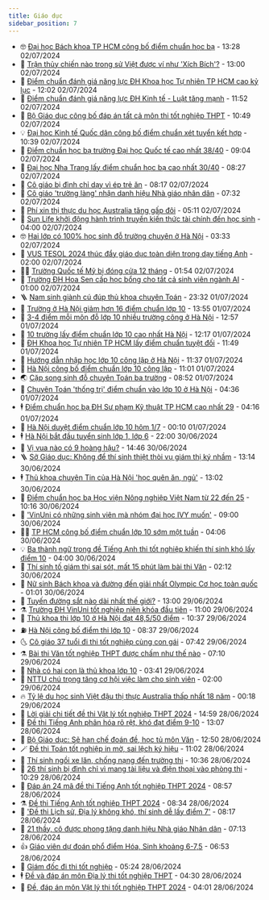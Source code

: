 ```yaml
---
title: Giáo dục
sidebar_position: 7
---
```


<!-- vnexpress-giao-duc:START -->
- 🤓 [Đại học Bách khoa TP HCM công bố điểm chuẩn học bạ](https://vnexpress.net/diem-chuan-xet-tuyen-som-dai-hoc-bach-khoa-tp-hcm-2024-4765393.html) - 13:28 02/07/2024
- 🦆 [Trận thủy chiến nào trong sử Việt được ví như &#39;Xích Bích&#39;?](https://vnexpress.net/tran-thuy-chien-nao-trong-su-viet-duoc-vi-nhu-xich-bich-4764938.html) - 13:00 02/07/2024
- 🦩 [Điểm chuẩn đánh giá năng lực ĐH Khoa học Tự nhiên TP HCM cao kỷ lục](https://vnexpress.net/diem-chuan-danh-gia-nang-luc-dh-khoa-hoc-tu-nhien-tp-hcm-cao-ky-luc-4765376.html) - 12:02 02/07/2024
- 🌮 [Điểm chuẩn đánh giá năng lực ĐH Kinh tế - Luật tăng mạnh](https://vnexpress.net/diem-chuan-danh-gia-nang-luc-dai-hoc-kinh-te-luat-2024-tang-manh-4765292.html) - 11:52 02/07/2024
- 🔭 [Bộ Giáo dục công bố đáp án tất cả môn thi tốt nghiệp THPT](https://vnexpress.net/dap-an-de-thi-tat-ca-mon-thi-tot-nghiep-thpt-2024-cua-bo-giao-duc-va-dao-tao-4765080.html) - 10:49 02/07/2024
- 💡 [Đại học Kinh tế Quốc dân công bố điểm chuẩn xét tuyển kết hợp](https://vnexpress.net/diem-chuan-xet-tuyen-som-dai-hoc-kinh-te-quoc-dan-2024-4765350.html) - 10:39 02/07/2024
- 🥰 [Điểm chuẩn học bạ trường Đại học Quốc tế cao nhất 38/40](https://vnexpress.net/diem-chuan-hoc-ba-dai-hoc-quoc-te-dai-hoc-quoc-gia-tp-hcm-2024-4765248.html) - 09:04 02/07/2024
- 🐲 [Đại học Nha Trang lấy điểm chuẩn học bạ cao nhất 30/40](https://vnexpress.net/dai-hoc-nha-trang-lay-diem-chuan-hoc-ba-cao-nhat-30-40-4765255.html) - 08:27 02/07/2024
- 🦒 [Cô giáo bị đình chỉ dạy vì ép trẻ ăn](https://vnexpress.net/co-giao-bi-dinh-chi-day-vi-ep-tre-an-4765213.html) - 08:17 02/07/2024
- 🦆 [Cô giáo &#39;trường làng&#39; nhận danh hiệu Nhà giáo nhân dân](https://vnexpress.net/co-giao-truong-lang-nhan-danh-hieu-nha-giao-nhan-dan-4764444.html) - 07:32 02/07/2024
- 🧰 [Phí xin thị thực du học Australia tăng gấp đôi](https://vnexpress.net/phi-xin-thi-thuc-du-hoc-australia-tang-gap-doi-4764924.html) - 05:11 02/07/2024
- 🐘 [Sun Life khởi động hành trình truyền kiến thức tài chính đến học sinh](https://vnexpress.net/sun-life-khoi-dong-hanh-trinh-truyen-kien-thuc-tai-chinh-den-hoc-sinh-4763892.html) - 04:00 02/07/2024
- 🤓 [Hai lớp có 100% học sinh đỗ trường chuyên ở Hà Nội](https://vnexpress.net/hai-lop-co-100-hoc-sinh-do-truong-chuyen-o-ha-noi-4764512.html) - 03:33 02/07/2024
- 🧰 [VUS TESOL 2024 thúc đẩy giáo dục toàn diện trong dạy tiếng Anh](https://vnexpress.net/vus-tesol-2024-thuc-day-giao-duc-toan-dien-trong-day-tieng-anh-4764852.html) - 02:00 02/07/2024
- 🧑‍💻 [Trường Quốc tế Mỹ bị đóng cửa 12 tháng](https://vnexpress.net/truong-quoc-te-my-bi-dong-cua-12-thang-4765029.html) - 01:54 02/07/2024
- 🫶 [Trường ĐH Hoa Sen cấp học bổng cho tất cả sinh viên ngành AI](https://vnexpress.net/truong-dh-hoa-sen-cap-hoc-bong-cho-tat-ca-sinh-vien-nganh-ai-4763009.html) - 01:00 02/07/2024
- 🪜 [Nam sinh giành cú đúp thủ khoa chuyên Toán](https://vnexpress.net/nam-sinh-gianh-cu-dup-thu-khoa-chuyen-toan-4764592.html) - 23:32 01/07/2024
- 🎊 [Trường ở Hà Nội giảm hơn 16 điểm chuẩn lớp 10](https://vnexpress.net/truong-o-ha-noi-giam-hon-16-diem-chuan-lop-10-4764952.html) - 13:55 01/07/2024
- 🧐 [3-4 điểm mỗi môn đỗ lớp 10 nhiều trường công ở Hà Nội](https://vnexpress.net/3-4-diem-moi-mon-do-lop-10-nhieu-truong-cong-o-ha-noi-4764923.html) - 12:57 01/07/2024
- 🌈 [10 trường lấy điểm chuẩn lớp 10 cao nhất Hà Nội](https://vnexpress.net/10-truong-lay-diem-chuan-lop-10-cao-nhat-ha-noi-4764936.html) - 12:17 01/07/2024
- 🥰 [ĐH Khoa học Tự nhiên TP HCM lấy điểm chuẩn tuyệt đối](https://vnexpress.net/diem-chuan-hoc-ba-dai-hoc-khoa-hoc-tu-nhien-tp-hcm-2024-4764914.html) - 11:49 01/07/2024
- 🎡 [Hướng dẫn nhập học lớp 10 công lập ở Hà Nội](https://vnexpress.net/huong-dan-nhap-hoc-lop-10-cong-lap-o-ha-noi-4764518.html) - 11:37 01/07/2024
- 🎊 [Hà Nội công bố điểm chuẩn lớp 10 công lập](https://vnexpress.net/diem-chuan-lop-10-cua-117-truong-thpt-tai-ha-noi-nam-2024-4764657.html) - 11:01 01/07/2024
- 🌏 [Cặp song sinh đỗ chuyên Toán ba trường](https://vnexpress.net/cap-song-sinh-do-chuyen-toan-ba-truong-4764352.html) - 08:52 01/07/2024
- 🥸 [Chuyên Toán &#39;thống trị&#39; điểm chuẩn vào lớp 10 ở Hà Nội](https://vnexpress.net/diem-chuan-lop-10-cac-truong-chuyen-ha-noi-2024-4764517.html) - 04:36 01/07/2024
- 🕴 [Điểm chuẩn học bạ ĐH Sư phạm Kỹ thuật TP HCM cao nhất 29](https://vnexpress.net/diem-chuan-hoc-ba-dai-hoc-su-pham-ky-thuat-tp-hcm-nam-2024-4764504.html) - 04:16 01/07/2024
- 💂 [Hà Nội duyệt điểm chuẩn lớp 10 hôm 1/7](https://vnexpress.net/ha-noi-cong-bo-diem-chuan-lop-10-nam-2024-vao-hom-nay-4764493.html) - 00:10 01/07/2024
- 🕴 [Hà Nội bắt đầu tuyển sinh lớp 1, lớp 6](https://vnexpress.net/cach-dang-ky-tuyen-sinh-truc-tuyen-lop-1-lop-6-o-ha-noi-4764496.html) - 22:00 30/06/2024
- 🌋 [Vị vua nào có 9 hoàng hậu?](https://vnexpress.net/vi-vua-nao-co-9-hoang-hau-4764470.html) - 14:46 30/06/2024
- 🪜 [Sở Giáo dục: Không để thí sinh thiệt thòi vụ giám thị ký nhầm](https://vnexpress.net/so-giao-duc-khong-de-thi-sinh-thiet-thoi-vu-giam-thi-ky-nham-4764483.html) - 13:14 30/06/2024
- 🕴 [Thủ khoa chuyên Tin của Hà Nội &#39;học quên ăn, ngủ&#39;](https://vnexpress.net/thu-khoa-chuyen-tin-cua-ha-noi-hoc-quen-an-ngu-4763802.html) - 13:02 30/06/2024
- 🎃 [Điểm chuẩn học bạ Học viện Nông nghiệp Việt Nam từ 22 đến 25](https://vnexpress.net/diem-chuan-hoc-ba-hoc-vien-nong-nghiep-viet-nam-2024-4764437.html) - 10:16 30/06/2024
- 🦏 [&#39;VinUni có những sinh viên mà nhóm đại học IVY muốn&#39;](https://vnexpress.net/vinuni-co-nhung-sinh-vien-ma-nhom-dai-hoc-ivy-muon-4764445.html) - 09:00 30/06/2024
- 🧑‍🏫 [TP HCM công bố điểm chuẩn lớp 10 sớm một tuần](https://vnexpress.net/cong-bo-diem-chuan-lop-10-tp-hcm-vao-3-7-4764390.html) - 04:06 30/06/2024
- 💡 [Ba thành ngữ trong đề Tiếng Anh thi tốt nghiệp khiến thí sinh khó lấy điểm 10](https://vnexpress.net/ba-thanh-ngu-trong-de-tieng-anh-thi-tot-nghiep-khien-thi-sinh-kho-lay-diem-10-4764207.html) - 04:00 30/06/2024
- 🐎 [Thí sinh tố giám thị sai sót, mất 15 phút làm bài thi Văn](https://vnexpress.net/thi-sinh-to-giam-thi-sai-sot-mat-15-phut-lam-bai-thi-van-4764276.html) - 02:12 30/06/2024
- 🧰 [Nữ sinh Bách khoa và đường đến giải nhất Olympic Cơ học toàn quốc](https://vnexpress.net/nu-sinh-bach-khoa-va-duong-den-giai-nhat-olympic-co-hoc-toan-quoc-4763971.html) - 01:01 30/06/2024
- 🙉 [Tuyến đường sắt nào dài nhất thế giới?](https://vnexpress.net/tuyen-duong-sat-nao-dai-nhat-the-gioi-4763972.html) - 13:00 29/06/2024
- ⚗️ [Trường ĐH VinUni tốt nghiệp niên khóa đầu tiên](https://vnexpress.net/truong-dh-vinuni-tot-nghiep-nien-khoa-dau-tien-4764243.html) - 11:00 29/06/2024
- 🌝 [Thủ khoa thi lớp 10 ở Hà Nội đạt 48,5/50 điểm](https://vnexpress.net/thu-khoa-thi-lop-10-o-ha-noi-dat-48-5-50-diem-4764231.html) - 10:37 29/06/2024
- ⛽️ [Hà Nội công bố điểm thi lớp 10](https://vnexpress.net/tra-cuu-diem-thi-lop-10-ha-noi-nam-2024-4762421.html) - 08:37 29/06/2024
- 🌜 [Cô giáo 37 tuổi đi thi tốt nghiệp cùng con gái](https://vnexpress.net/co-giao-37-tuoi-di-thi-tot-nghiep-cung-con-gai-4763957.html) - 07:42 29/06/2024
- ⚗️ [Bài thi Văn tốt nghiệp THPT được chấm như thế nào](https://vnexpress.net/bai-thi-van-tot-nghiep-thpt-duoc-cham-nhu-the-nao-4763658.html) - 07:10 29/06/2024
- 🧰 [Nhà có hai con là thủ khoa lớp 10](https://vnexpress.net/nha-co-hai-con-la-thu-khoa-lop-10-4762885.html) - 03:41 29/06/2024
- 🤗 [NTTU chú trọng tăng cơ hội việc làm cho sinh viên](https://vnexpress.net/nttu-chu-trong-tang-co-hoi-viec-lam-cho-sinh-vien-4763926.html) - 02:00 29/06/2024
- 🔥 [Tỷ lệ du học sinh Việt đậu thị thực Australia thấp nhất 18 năm](https://vnexpress.net/ty-le-du-hoc-sinh-viet-dau-thi-thuc-australia-thap-nhat-18-nam-4761698.html) - 00:18 29/06/2024
- 💪 [Lời giải chi tiết đề thi Vật lý tốt nghiệp THPT 2024](https://vnexpress.net/dap-an-chi-tiet-de-thi-vat-ly-tot-nghiep-thpt-2024-4763988.html) - 14:59 28/06/2024
- 💂 [Đề thi Tiếng Anh phân hóa rõ rệt, khó đạt điểm 9-10](https://vnexpress.net/de-thi-tieng-anh-phan-hoa-ro-ret-kho-dat-diem-9-10-4763537.html) - 13:07 28/06/2024
- 🌮 [Bộ Giáo dục: Sẽ hạn chế đoán đề, học tủ môn Văn](https://vnexpress.net/bo-giao-duc-se-han-che-doan-de-hoc-tu-mon-van-4763934.html) - 12:50 28/06/2024
- 🪄 [Đề thi Toán tốt nghiệp in mờ, sai lệch ký hiệu](https://vnexpress.net/de-thi-toan-tot-nghiep-in-mo-sai-lech-ky-hieu-4763956.html) - 11:02 28/06/2024
- 🎡 [Thí sinh ngồi xe lăn, chống nạng đến trường thi](https://vnexpress.net/thi-sinh-ngoi-xe-lan-chong-nang-den-truong-thi-4763410.html) - 10:36 28/06/2024
- 🌈 [26 thí sinh bị đình chỉ vì mang tài liệu và điện thoại vào phòng thi](https://vnexpress.net/26-thi-sinh-bi-dinh-chi-vi-mang-tai-lieu-va-dien-thoai-vao-phong-thi-4763873.html) - 10:29 28/06/2024
- 🎊 [Đáp án 24 mã đề thi Tiếng Anh tốt nghiệp THPT 2024](https://vnexpress.net/dap-an-24-ma-de-thi-tieng-anh-tot-nghiep-thpt-2024-4762825.html) - 08:57 28/06/2024
- ⚗️ [Đề thi Tiếng Anh tốt nghiệp THPT 2024](https://vnexpress.net/de-thi-mon-tieng-anh-thi-tot-nghiep-thpt-2024-4762801.html) - 08:34 28/06/2024
- 🌁 [&#39;Đề thi Lịch sử, Địa lý không khó, thí sinh dễ lấy điểm 7&#39;](https://vnexpress.net/du-doan-diem-thi-su-dia-tot-nghiep-thpt-2024-4763797.html) - 08:17 28/06/2024
- 🦏 [21 thầy, cô được phong tặng danh hiệu Nhà giáo Nhân dân](https://vnexpress.net/21-thay-co-duoc-phong-tang-danh-hieu-nha-giao-nhan-dan-4763790.html) - 07:13 28/06/2024
- 👍 [Giáo viên dự đoán phổ điểm Hóa, Sinh khoảng 6-7,5](https://vnexpress.net/giao-vien-du-doan-pho-diem-hoa-sinh-khoang-6-7-5-4763795.html) - 06:53 28/06/2024
- 🌈 [Giám đốc đi thi tốt nghiệp](https://vnexpress.net/giam-doc-di-thi-tot-nghiep-4763696.html) - 05:24 28/06/2024
- 🕴 [Đề và đáp án môn Địa lý thi tốt nghiệp THPT](https://vnexpress.net/de-va-dap-an-mon-dia-ly-thi-tot-nghiep-thpt-4762767.html) - 04:30 28/06/2024
- 🧰 [Đề, đáp án môn Vật lý thi tốt nghiệp THPT 2024](https://vnexpress.net/dap-an-24-ma-de-thi-vat-ly-tot-nghiep-thpt-2024-4762863.html) - 04:01 28/06/2024<!-- vnexpress-giao-duc:END -->
